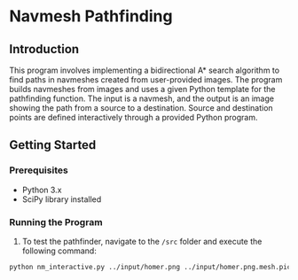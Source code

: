 # Navmesh Pathfinding

## Introduction

This program involves implementing a bidirectional A* search algorithm to find paths in navmeshes created from user-provided images. The program builds navmeshes from images and uses a given Python template for the pathfinding function. The input is a navmesh, and the output is an image showing the path from a source to a destination. Source and destination points are defined interactively through a provided Python program.

## Getting Started

### Prerequisites

- Python 3.x
- SciPy library installed

### Running the Program

1. To test the pathfinder, navigate to the `/src` folder and execute the following command:

```bash
python nm_interactive.py ../input/homer.png ../input/homer.png.mesh.pickle 2
